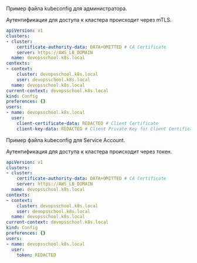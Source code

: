 Пример файла kubeconfig для администратора.

Аутентификация для доступа к кластера происходит через mTLS.
```yaml
apiVersion: v1
clusters:
- cluster:
    certificate-authority-data: DATA+OMITTED # CA Certificate
    server: https://AWS_LB_DOMAIN
  name: devopsschool.k8s.local
contexts:
- context:
    cluster: devopsschool.k8s.local
    user: devopsschool.k8s.local
  name: devopsschool.k8s.local
current-context: devopsschool.k8s.local
kind: Config
preferences: {}
users:
- name: devopsschool.k8s.local
  user:
    client-certificate-data: REDACTED # Client Certificate
    client-key-data: REDACTED # Client Private Key for Client Certificate
```

Пример файла kubeconfig для Service Account.

Аутентификация для доступа к кластера происходит через токен.
```yaml
apiVersion: v1
clusters:
- cluster:
    certificate-authority-data: DATA+OMITTED # CA Certificate
    server: https://AWS_LB_DOMAIN
  name: devopsschool.k8s.local
contexts:
- context:
    cluster: devopsschool.k8s.local
    user: devopsschool.k8s.local
  name: devopsschool.k8s.local
current-context: devopsschool.k8s.local
kind: Config
preferences: {}
users:
- name: devopsschool.k8s.local
  user:
    token: REDACTED
```
